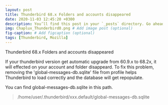 ```yaml
---
layout: post
title: Thunderbird 68.x Folders and accounts disappeared
date: 2020-11-03 12:45:20 +0300
description: You’ll find this post in your `_posts` directory. Go ahead and edit it and re-build the site to see your changes. # Add post description (optional)
img: Chaplux_Thunderbird0.png # Add image post (optional)
fig-caption: # Add figcaption (optional)
tags: [Thunderbird, Mozilla]
---
```


Thunderbird 68.x Folders and accounts disappeared

If your thunderbird version get automatic upgrade from 60.9.x to 68.2x, it will effected on your account and folder disappeard. To fix this problem, removing the 'global-messages-db.sqlite' file from profile helps Thunderbird to load correctly and the database will get repopulate.

You can find global-messages-db.sqlite in this path.
>/home/user/.thunderbird/xxx.default/global-messages-db.sqlite

